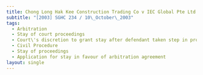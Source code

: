 ```yaml
---
title: Chong Long Hak Kee Construction Trading Co v IEC Global Pte Ltd
subtitle: "[2003] SGHC 234 / 10\_October\_2003"
tags:
  - Arbitration
  - Stay of court proceedings
  - Court\'s discretion to grant stay after defendant taken step in proceedings
  - Civil Procedure
  - Stay of proceedings
  - Application for stay in favour of arbitration agreement
layout: single
---
```


